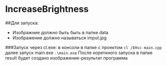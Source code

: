 # IncreaseBrightness
##Для запуска:
- Изображние должно быть быть в папке data
- Изображение должно называться imput.jpg

###Запуск через cl.exe:
в консоли в папке с проектом 
`cl /EHsc main.cpp`
далее запуск main.exe 
`.\main.exe`
После кореткного запуска в папке result будет создано изображение-результат программа
